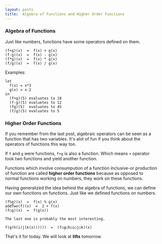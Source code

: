 ```yaml
---
layout: posts
title:  Algebra of Functions and Higher Order Functions
---
```


### Algebra of Functions

Just like numbers, functions have some operators defined on them.

```
(f+g)(x)  =  f(x) + g(x)
(f-g)(x)  =  f(x) - g(x)
(f*g)(x)  =  f(x) * g(x)
(f/g)(x)  =  f(x) / g(x)
```

Examples:

```
let
  f(x) = x*3
  g(x) = x-2
in
  (f+g)(5) evaluates to 18
  (f-g)(5) evaluetes to 12
  (fg)(5)  evaluates to 45
  (f/g)(5) evaluates to 5
```


### Higher Order Functions

If you remember from the last post, algebraic operators can be seen as a function that has two variables. It's alot of fun if you think about the operators of functions this way too.

If `f` and `g` were functions, `f+g` is also a function. Which means `+` operator took two functions and yield another function.

Functions which involve consumpution of a function inclusive-or production of function are called **higher order functions** because as opposed to normal functions working on numbers, they work on these functions.

Having generalized the idea behind the algebra of functions, we can define our own functions on functions. Just like we defined functions on numbers.

```
(f%g)(x)  =  f(x) % g(x)
addTwo(f)(x)  =  2 + f(x)
(f○g)(x)  =  f(g(x))

The last one is probably the most interesting.

f(g(h(i(j(k(x))))))  =  (f○g○h○i○j○k)(x)
```


That's it for today. We will look at **lifts** tomorrow.
